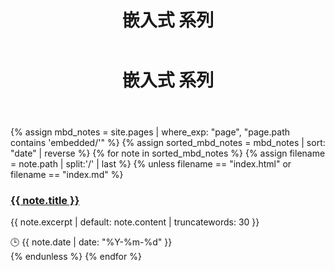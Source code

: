 ﻿---
layout: default
title: 嵌入式 系列
---

<!-- 标题区域：半透明磨砂背景 -->
<header class="section-header">
  <h1>嵌入式 系列</h1>
</header>

<div class="post-grid">
  {% assign mbd_notes = site.pages | where_exp: "page", "page.path contains 'embedded/'" %}
  {% assign sorted_mbd_notes = mbd_notes | sort: "date" | reverse %}
  {% for note in sorted_mbd_notes %}
    {% assign filename = note.path | split:'/' | last %}
    {% unless filename == "index.html" or filename == "index.md" %}
      <article class="post-card">
        <h3 class="post-title">
          <a href="{{ note.url }}">{{ note.title }}</a>
        </h3>
        <p class="post-excerpt">
          {{ note.excerpt | default: note.content | truncatewords: 30 }}
        </p>
        <time class="post-date">🕒 {{ note.date | date: "%Y-%m-%d" }}</time>
      </article>
    {% endunless %}
  {% endfor %}
</div>